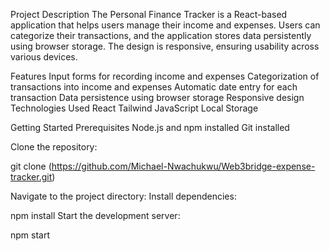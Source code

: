 Project Description
The Personal Finance Tracker is a React-based application that helps users manage their income and expenses. Users can categorize their transactions, and the application stores data persistently using browser storage. The design is responsive, ensuring usability across various devices.

Features
Input forms for recording income and expenses
Categorization of transactions into income and expenses
Automatic date entry for each transaction
Data persistence using browser storage
Responsive design
Technologies Used
React
Tailwind
JavaScript
Local Storage

Getting Started
Prerequisites
Node.js and npm installed
Git installed


Clone the repository:

git clone (https://github.com/Michael-Nwachukwu/Web3bridge-expense-tracker.git)

Navigate to the project directory:
Install dependencies:


npm install
Start the development server:


npm start
